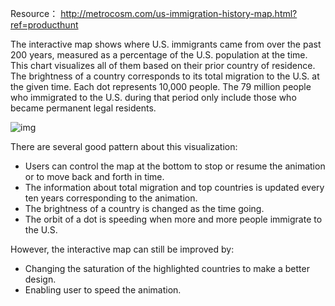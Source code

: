 Resource： http://metrocosm.com/us-immigration-history-map.html?ref=producthunt

The interactive map shows where U.S. immigrants came from over the past 200 years, measured as a percentage of the U.S. population at the time. This chart visualizes all of them based on their prior country of residence. The brightness of a country corresponds to its total migration to the U.S. at the given time. Each dot represents 10,000 people. The 79 million people who immigrated to the U.S. during that period only include those who became permanent legal residents.

![img](/images/immigration.png)

There are several good pattern about this visualization:
- Users can control the map at the bottom to stop or resume the animation or to move back and forth in time.
- The information about total migration and top countries is updated every ten years corresponding to the animation.
- The brightness of a country is changed as the time going.
- The orbit of a dot is speeding when more and more people immigrate to the U.S.

However, the interactive map can still be improved by:
- Changing the saturation of the highlighted countries to make a better design.
- Enabling user to speed the animation.